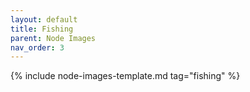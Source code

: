 ```yaml
---
layout: default
title: Fishing
parent: Node Images
nav_order: 3
---
```


{% include node-images-template.md tag="fishing" %}
